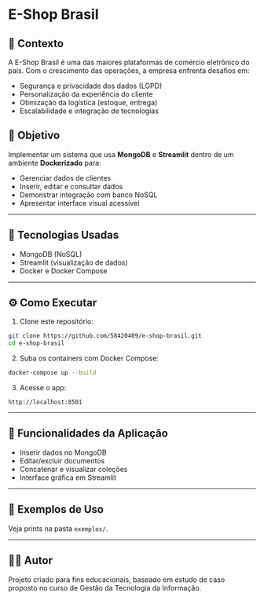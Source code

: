 # E-Shop Brasil

## 📌 Contexto

A E-Shop Brasil é uma das maiores plataformas de comércio eletrônico do país. Com o crescimento das operações, a empresa enfrenta desafios em:

- Segurança e privacidade dos dados (LGPD)
- Personalização da experiência do cliente
- Otimização da logística (estoque, entrega)
- Escalabilidade e integração de tecnologias

## 🎯 Objetivo

Implementar um sistema que usa **MongoDB** e **Streamlit** dentro de um ambiente **Dockerizado** para:

- Gerenciar dados de clientes
- Inserir, editar e consultar dados
- Demonstrar integração com banco NoSQL
- Apresentar interface visual acessível

---

## 🚀 Tecnologias Usadas

- MongoDB (NoSQL)
- Streamlit (visualização de dados)
- Docker e Docker Compose

---

## ⚙️ Como Executar

1. Clone este repositório:
```bash
git clone https://github.com/58420409/e-shop-brasil.git
cd e-shop-brasil
```

2. Suba os containers com Docker Compose:
```bash
docker-compose up --build
```

3. Acesse o app:
```
http://localhost:8501
```

---

## 📂 Funcionalidades da Aplicação

- Inserir dados no MongoDB
- Editar/excluir documentos
- Concatenar e visualizar coleções
- Interface gráfica em Streamlit

---

## 🧪 Exemplos de Uso

Veja prints na pasta `exemplos/`.

---

## 👨‍💻 Autor

Projeto criado para fins educacionais, baseado em estudo de caso proposto no curso de Gestão da Tecnologia da Informação.
